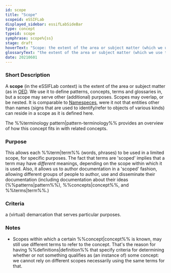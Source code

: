 ```yaml
---
id: scope
title: "Scope"
scopeid: eSSIFLab
displayed_sidebar: essifLabSideBar
type: concept
typeid: scope
symphrase: scope%{ss}
stage: draft
hoverText: "Scope: the extent of the area or subject matter (which we use to define Patterns, Concepts, Terms and Glossaries in)."
glossaryText: "the extent of the area or subject matter (which we use to define %%patterns^pattern%%, %%concepts^concept%%, %%terms^term%% and %%glossaries^glossary%% in)."
date: 20210601
---
```


### Short Description
A **scope** (in the eSSIFLab context) is the extent of the area or subject matter (as in [OED](https://www.lexico.com/definition/scope). We use it to define patterns, concepts, terms and glossaries in, but a scope may serve other (additional) purposes. Scopes may overlap, or be nested. It is comparable to [Namespeces](https://en.wikipedia.org/wiki/Namespace), were it not that entities other than names (signs that are used to identify/refer to objects of various kinds) can reside in a scope as it is defined here.

The %%terminology pattern|pattern-terminology%% provides an overview of how this concept fits in with related concepts.

### Purpose
This allows each %%term|term%% (words, phrases) to be used in a limited scope, for specific purposes. The fact that terms are 'scoped' implies that a term may have _different_ meanings, depending on the scope within which it is used. Also, it allows us to author documentation in a 'scoped' fashion, allowing different groups of people to author, use and disseminate their documentation (including documentation about their ideas (%%patterns|pattern%%), %%concepts|concept%%, and %%terms|term%%.)

### Criteria
a (virtual) demarcation that serves particular purposes.

### Notes
- Scopes within which a certain %%concept|concept%% is known, may still use different terms to refer to the concept. That's the reason for having %%definitions|definition%% that specify criteria for determining whether or not something qualifies as (an instance of) some concept: we cannot rely on different scopes necessarily using the same terms for that.
